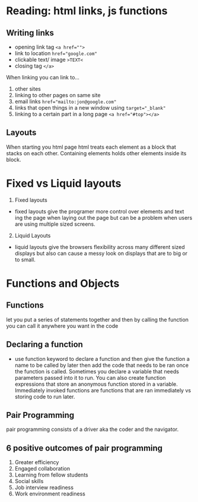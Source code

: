 # Reading: html links, js functions
## Writing links
- opening link tag ``` <a href=""> ```
- link to location ``` href="google.com" ```
- clickable text/ image ``` >TEXT< ```
- closing tag ``` </a> ```

When linking you can link to...
1. other sites
2. linking to other pages on same site
3. email links ``` href="mailto:jon@google.com" ```
4. links that open things in a new window using ``` target="_blank" ```
5. linking to a certain part in a long page
``` <a href="#top"></a> ```

## Layouts
When starting you html page html treats each element as a block that stacks on each other. Containing elements holds other elements inside its block.

# Fixed vs Liquid layouts
1. Fixed layouts 
- fixed layouts give the programer more control over elements and text ing the page when laying out the page but can be a problem when users are using multiple sized screens.
2. Liquid Layouts
- liquid layouts give the browsers flexibility across many different sized displays but also can cause a messy look on displays that are to big or to small.

# Functions and Objects

## Functions 
let you put a series of statements together and then by calling the function you can call it anywhere you want in the code

## Declaring a function 
- use function keyword to declare a function and then give the function a name to be called by later then add the code that needs to be ran once the function is called. Sometimes you declare a variable that needs parameters passed into it to run. You can also create function expressions that store  an anonymous function stored in a variable. Immediately invoked functions are functions that are ran immediately vs storing code to run later.

## Pair Programming
pair programming consists of a driver aka the coder and the navigator.

## 6 positive outcomes of pair programming
1. Greater efficiency 
2. Engaged collaboration 
3. Learning from fellow students 
4. Social skills
5. Job interview readiness 
6. Work environment readiness 
